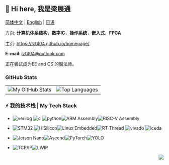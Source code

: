 

## **👋 Hi here, 我是梁展通**
[简体中文](https://github.com/lzt404) | [English](README_en.md) | [日语](https://github.com/lzt404)


方向: **计算机体系结构**，**数字IC**，**操作系统**，**嵌入式**，**FPGA**

主页: https://lzt404.github.io/homepage/

**E-mail**: lzt404@outlook.com

正在尝试成为EE and CS 的魔法师。


### GitHub Stats

<table>
  <tr>
    <td>
      <img src="https://github-readme-stats.vercel.app/api?username=lzt404&show_icons=true&include_all_commits=true&hide=issues,contribs&custom_title=My%20GitHub%20Stats" alt="My GitHub Stats">
    </td>
    <td>
      <img src="https://github-readme-stats.vercel.app/api/top-langs/?username=lzt404&layout=compact&langs_count=4" alt="Top Languages">
    </td>
  </tr>
</table>

### ⚡ 我的技术栈 | My Tech Stack

* ![verilog](https://img.shields.io/badge/-Verilog-8985F0.svg)  ![c](https://img.shields.io/badge/-C/C++-red?logo=c&logoColor=ffffff) ![python](https://img.shields.io/badge/-Python-3776AB?logo=python&logoColor=ffffff)![ARM Assembly](https://img.shields.io/badge/ARM-Assembly-0091BD?logo=arm&logoColor=white&style=flat)![RISC-V Assembly](https://img.shields.io/badge/RISC--V-Assembly-000000?logo=riscv&logoColor=white&style=flat) 

* ![STM32](https://img.shields.io/badge/STM32-03234B?logo=stmicroelectronics&logoColor=white&style=flat) ![HiSilicon](https://img.shields.io/badge/HiSilicon-FF0000?logoColor=white&style=flat)![Linux Embedded](https://img.shields.io/badge/Linux-Embedded-000000?logo=linux&logoColor=white&style=flat)![RT-Thread](https://img.shields.io/badge/RT--Thread-Embedded-FF6F61?logo=rt-thread&logoColor=white&style=flat) ![vivado](https://img.shields.io/badge/-Vivado-FF1010.svg?logo=xilinx&logoColor=ffffff)  ![lceda](https://img.shields.io/badge/-立创EDA-5070F0.svg)

* ![Jetson Nano](https://img.shields.io/badge/Jetson_Nano-AI_Edge_Computing-76B900?logo=nvidia&logoColor=white&style=flat)![Ascend](https://img.shields.io/badge/Ascend-AI_Processor-FF0000?logo=huawei&logoColor=white&style=flat)![PyTorch](https://img.shields.io/badge/PyTorch-Deep_Learning-EE4C2C?logo=pytorch&logoColor=white&style=flat)![YOLO](https://img.shields.io/badge/YOLO-Object_Detection-00FFFF?logo=yolo&logoColor=black&style=flat)

* ![TCP/IP](https://img.shields.io/badge/TCP/IP-Internet_Protocol_Stack-0078D7?logo=internet-explorer&logoColor=white&style=flat)![LWIP](https://img.shields.io/badge/LWIP-Lightweight_IP-0078D7?logo=internet-explorer&logoColor=white&style=flat)

<img align="right" src="https://komarev.com/ghpvc/?username=lzt404&color=green">
